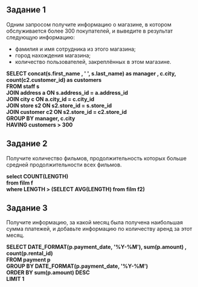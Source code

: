 ## Задание 1
Одним запросом получите информацию о магазине, в котором обслуживается более 300 покупателей, и выведите в результат следующую информацию:
* фамилия и имя сотрудника из этого магазина;
* город нахождения магазина;
* количество пользователей, закреплённых в этом магазине.

**SELECT concat(s.first_name  , ' ', s.last_name) as manager , c.city,  count(c2.customer_id) as customers  
FROM staff s  
JOIN address a  ON s.address_id = a.address_id  
JOIN city c  ON a.city_id = c.city_id  
JOIN store s2 ON s2.store_id = s.store_id  
JOIN customer c2 ON s2.store_id = c2.store_id  
GROUP BY manager, c.city  
HAVING customers > 300**

## Задание 2
Получите количество фильмов, продолжительность которых больше средней продолжительности всех фильмов.

**select COUNT(LENGTH)  
from film f  
where LENGTH  > (SELECT AVG(LENGTH) from film f2)**

## Задание 3
Получите информацию, за какой месяц была получена наибольшая сумма платежей, и добавьте информацию по количеству аренд за этот месяц.

**SELECT DATE_FORMAT(p.payment_date, '%Y-%M'), sum(p.amount) , count(p.rental_id)  
FROM payment p  
GROUP BY DATE_FORMAT(p.payment_date, '%Y-%M')  
ORDER BY sum(p.amount) DESC  
LIMIT 1**

